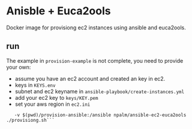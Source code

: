 # Anisble + Euca2ools

Docker image for provisiong ec2 instances using ansible and euca2ools.

## run
The example in `provision-example` is not complete, you need to provide your own:
- assume you have an ec2 account and created an key in ec2.
- keys in `KEYS.env`
- subnet and ec2 keyname in `ansible-playbook/create-instances.yml`
- add your ec2 key to `keys/KEY.pem`
- set your aws region in `ec2.ini`

```docker run --env-file provision-ansible/KEYS.env -i -t --rm \
   -v $(pwd)/provision-ansible:/ansible npalm/ansible-ec2-euca2ools ./provisiong.sh```
